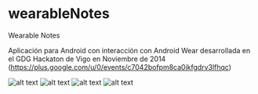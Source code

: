 wearableNotes
=============

Wearable Notes

Aplicación para Android con interacción con Android Wear desarrollada en el GDG Hackaton de Vigo en Noviembre de 2014
(https://plus.google.com/u/0/events/c7042bofpm8ca0ikfgdrv3lfhqc)

![alt text](https://github.com/tonimc/wearableNotes/screenshots/screen1.png "screen")
![alt text](https://github.com/tonimc/wearableNotes/screenshots/notification1.png "screen")
![alt text](https://github.com/tonimc/wearableNotes/screenshots/notification2.png "screen")
![alt text](https://github.com/tonimc/wearableNotes/screenshots/screen2.png "screen")


